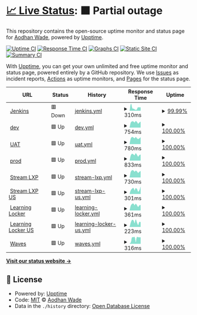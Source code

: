 # [📈 Live Status](https://AodhanLP.github.io/upptime-status): <!--live status--> **🟧 Partial outage**

This repository contains the open-source uptime monitor and status page for [Aodhan Wade](https://AodhanLP.github.io/upptime-status), powered by [Upptime](https://github.com/upptime/upptime).

[![Uptime CI](https://github.com/AodhanLP/upptime-status/workflows/Uptime%20CI/badge.svg)](https://github.com/AodhanLP/upptime-status/actions?query=workflow%3A%22Uptime+CI%22)
[![Response Time CI](https://github.com/AodhanLP/upptime-status/workflows/Response%20Time%20CI/badge.svg)](https://github.com/AodhanLP/upptime-status/actions?query=workflow%3A%22Response+Time+CI%22)
[![Graphs CI](https://github.com/AodhanLP/upptime-status/workflows/Graphs%20CI/badge.svg)](https://github.com/AodhanLP/upptime-status/actions?query=workflow%3A%22Graphs+CI%22)
[![Static Site CI](https://github.com/AodhanLP/upptime-status/workflows/Static%20Site%20CI/badge.svg)](https://github.com/AodhanLP/upptime-status/actions?query=workflow%3A%22Static+Site+CI%22)
[![Summary CI](https://github.com/AodhanLP/upptime-status/workflows/Summary%20CI/badge.svg)](https://github.com/AodhanLP/upptime-status/actions?query=workflow%3A%22Summary+CI%22)

With [Upptime](https://upptime.js.org), you can get your own unlimited and free uptime monitor and status page, powered entirely by a GitHub repository. We use [Issues](https://github.com/AodhanLP/upptime-status/issues) as incident reports, [Actions](https://github.com/AodhanLP/upptime-status/actions) as uptime monitors, and [Pages](https://AodhanLP.github.io/upptime-status) for the status page.

<!--start: status pages-->
<!-- This summary is generated by Upptime (https://github.com/upptime/upptime) -->
<!-- Do not edit this manually, your changes will be overwritten -->
<!-- prettier-ignore -->
| URL | Status | History | Response Time | Uptime |
| --- | ------ | ------- | ------------- | ------ |
| <img alt="" src="https://favicons.githubusercontent.com/jenkins.learningpool.com" height="13"> [Jenkins](https://jenkins.learningpool.com/) | 🟥 Down | [jenkins.yml](https://github.com/AodhanLP/upptime-status/commits/HEAD/history/jenkins.yml) | <details><summary><img alt="Response time graph" src="./graphs/jenkins/response-time-week.png" height="20"> 310ms</summary><br><a href="https://AodhanLP.github.io/upptime-status/history/jenkins"><img alt="Response time 310" src="https://img.shields.io/endpoint?url=https%3A%2F%2Fraw.githubusercontent.com%2FAodhanLP%2Fupptime-status%2FHEAD%2Fapi%2Fjenkins%2Fresponse-time.json"></a><br><a href="https://AodhanLP.github.io/upptime-status/history/jenkins"><img alt="24-hour response time 257" src="https://img.shields.io/endpoint?url=https%3A%2F%2Fraw.githubusercontent.com%2FAodhanLP%2Fupptime-status%2FHEAD%2Fapi%2Fjenkins%2Fresponse-time-day.json"></a><br><a href="https://AodhanLP.github.io/upptime-status/history/jenkins"><img alt="7-day response time 310" src="https://img.shields.io/endpoint?url=https%3A%2F%2Fraw.githubusercontent.com%2FAodhanLP%2Fupptime-status%2FHEAD%2Fapi%2Fjenkins%2Fresponse-time-week.json"></a><br><a href="https://AodhanLP.github.io/upptime-status/history/jenkins"><img alt="30-day response time 310" src="https://img.shields.io/endpoint?url=https%3A%2F%2Fraw.githubusercontent.com%2FAodhanLP%2Fupptime-status%2FHEAD%2Fapi%2Fjenkins%2Fresponse-time-month.json"></a><br><a href="https://AodhanLP.github.io/upptime-status/history/jenkins"><img alt="1-year response time 310" src="https://img.shields.io/endpoint?url=https%3A%2F%2Fraw.githubusercontent.com%2FAodhanLP%2Fupptime-status%2FHEAD%2Fapi%2Fjenkins%2Fresponse-time-year.json"></a></details> | <details><summary><a href="https://AodhanLP.github.io/upptime-status/history/jenkins">99.99%</a></summary><a href="https://AodhanLP.github.io/upptime-status/history/jenkins"><img alt="All-time uptime 99.99%" src="https://img.shields.io/endpoint?url=https%3A%2F%2Fraw.githubusercontent.com%2FAodhanLP%2Fupptime-status%2FHEAD%2Fapi%2Fjenkins%2Fuptime.json"></a><br><a href="https://AodhanLP.github.io/upptime-status/history/jenkins"><img alt="24-hour uptime 99.99%" src="https://img.shields.io/endpoint?url=https%3A%2F%2Fraw.githubusercontent.com%2FAodhanLP%2Fupptime-status%2FHEAD%2Fapi%2Fjenkins%2Fuptime-day.json"></a><br><a href="https://AodhanLP.github.io/upptime-status/history/jenkins"><img alt="7-day uptime 99.99%" src="https://img.shields.io/endpoint?url=https%3A%2F%2Fraw.githubusercontent.com%2FAodhanLP%2Fupptime-status%2FHEAD%2Fapi%2Fjenkins%2Fuptime-week.json"></a><br><a href="https://AodhanLP.github.io/upptime-status/history/jenkins"><img alt="30-day uptime 99.99%" src="https://img.shields.io/endpoint?url=https%3A%2F%2Fraw.githubusercontent.com%2FAodhanLP%2Fupptime-status%2FHEAD%2Fapi%2Fjenkins%2Fuptime-month.json"></a><br><a href="https://AodhanLP.github.io/upptime-status/history/jenkins"><img alt="1-year uptime 99.99%" src="https://img.shields.io/endpoint?url=https%3A%2F%2Fraw.githubusercontent.com%2FAodhanLP%2Fupptime-status%2FHEAD%2Fapi%2Fjenkins%2Fuptime-year.json"></a></details>
| <img alt="" src="https://favicons.githubusercontent.com/qa.curatrdev.com" height="13"> [dev](https://qa.curatrdev.com/) | 🟩 Up | [dev.yml](https://github.com/AodhanLP/upptime-status/commits/HEAD/history/dev.yml) | <details><summary><img alt="Response time graph" src="./graphs/dev/response-time-week.png" height="20"> 754ms</summary><br><a href="https://AodhanLP.github.io/upptime-status/history/dev"><img alt="Response time 754" src="https://img.shields.io/endpoint?url=https%3A%2F%2Fraw.githubusercontent.com%2FAodhanLP%2Fupptime-status%2FHEAD%2Fapi%2Fdev%2Fresponse-time.json"></a><br><a href="https://AodhanLP.github.io/upptime-status/history/dev"><img alt="24-hour response time 754" src="https://img.shields.io/endpoint?url=https%3A%2F%2Fraw.githubusercontent.com%2FAodhanLP%2Fupptime-status%2FHEAD%2Fapi%2Fdev%2Fresponse-time-day.json"></a><br><a href="https://AodhanLP.github.io/upptime-status/history/dev"><img alt="7-day response time 754" src="https://img.shields.io/endpoint?url=https%3A%2F%2Fraw.githubusercontent.com%2FAodhanLP%2Fupptime-status%2FHEAD%2Fapi%2Fdev%2Fresponse-time-week.json"></a><br><a href="https://AodhanLP.github.io/upptime-status/history/dev"><img alt="30-day response time 754" src="https://img.shields.io/endpoint?url=https%3A%2F%2Fraw.githubusercontent.com%2FAodhanLP%2Fupptime-status%2FHEAD%2Fapi%2Fdev%2Fresponse-time-month.json"></a><br><a href="https://AodhanLP.github.io/upptime-status/history/dev"><img alt="1-year response time 754" src="https://img.shields.io/endpoint?url=https%3A%2F%2Fraw.githubusercontent.com%2FAodhanLP%2Fupptime-status%2FHEAD%2Fapi%2Fdev%2Fresponse-time-year.json"></a></details> | <details><summary><a href="https://AodhanLP.github.io/upptime-status/history/dev">100.00%</a></summary><a href="https://AodhanLP.github.io/upptime-status/history/dev"><img alt="All-time uptime 100.00%" src="https://img.shields.io/endpoint?url=https%3A%2F%2Fraw.githubusercontent.com%2FAodhanLP%2Fupptime-status%2FHEAD%2Fapi%2Fdev%2Fuptime.json"></a><br><a href="https://AodhanLP.github.io/upptime-status/history/dev"><img alt="24-hour uptime 100.00%" src="https://img.shields.io/endpoint?url=https%3A%2F%2Fraw.githubusercontent.com%2FAodhanLP%2Fupptime-status%2FHEAD%2Fapi%2Fdev%2Fuptime-day.json"></a><br><a href="https://AodhanLP.github.io/upptime-status/history/dev"><img alt="7-day uptime 100.00%" src="https://img.shields.io/endpoint?url=https%3A%2F%2Fraw.githubusercontent.com%2FAodhanLP%2Fupptime-status%2FHEAD%2Fapi%2Fdev%2Fuptime-week.json"></a><br><a href="https://AodhanLP.github.io/upptime-status/history/dev"><img alt="30-day uptime 100.00%" src="https://img.shields.io/endpoint?url=https%3A%2F%2Fraw.githubusercontent.com%2FAodhanLP%2Fupptime-status%2FHEAD%2Fapi%2Fdev%2Fuptime-month.json"></a><br><a href="https://AodhanLP.github.io/upptime-status/history/dev"><img alt="1-year uptime 100.00%" src="https://img.shields.io/endpoint?url=https%3A%2F%2Fraw.githubusercontent.com%2FAodhanLP%2Fupptime-status%2FHEAD%2Fapi%2Fdev%2Fuptime-year.json"></a></details>
| <img alt="" src="https://favicons.githubusercontent.com/aodhanwade-uat.headstreamlxp.info" height="13"> [UAT](https://aodhanwade-uat.headstreamlxp.info/) | 🟩 Up | [uat.yml](https://github.com/AodhanLP/upptime-status/commits/HEAD/history/uat.yml) | <details><summary><img alt="Response time graph" src="./graphs/uat/response-time-week.png" height="20"> 780ms</summary><br><a href="https://AodhanLP.github.io/upptime-status/history/uat"><img alt="Response time 780" src="https://img.shields.io/endpoint?url=https%3A%2F%2Fraw.githubusercontent.com%2FAodhanLP%2Fupptime-status%2FHEAD%2Fapi%2Fuat%2Fresponse-time.json"></a><br><a href="https://AodhanLP.github.io/upptime-status/history/uat"><img alt="24-hour response time 780" src="https://img.shields.io/endpoint?url=https%3A%2F%2Fraw.githubusercontent.com%2FAodhanLP%2Fupptime-status%2FHEAD%2Fapi%2Fuat%2Fresponse-time-day.json"></a><br><a href="https://AodhanLP.github.io/upptime-status/history/uat"><img alt="7-day response time 780" src="https://img.shields.io/endpoint?url=https%3A%2F%2Fraw.githubusercontent.com%2FAodhanLP%2Fupptime-status%2FHEAD%2Fapi%2Fuat%2Fresponse-time-week.json"></a><br><a href="https://AodhanLP.github.io/upptime-status/history/uat"><img alt="30-day response time 780" src="https://img.shields.io/endpoint?url=https%3A%2F%2Fraw.githubusercontent.com%2FAodhanLP%2Fupptime-status%2FHEAD%2Fapi%2Fuat%2Fresponse-time-month.json"></a><br><a href="https://AodhanLP.github.io/upptime-status/history/uat"><img alt="1-year response time 780" src="https://img.shields.io/endpoint?url=https%3A%2F%2Fraw.githubusercontent.com%2FAodhanLP%2Fupptime-status%2FHEAD%2Fapi%2Fuat%2Fresponse-time-year.json"></a></details> | <details><summary><a href="https://AodhanLP.github.io/upptime-status/history/uat">100.00%</a></summary><a href="https://AodhanLP.github.io/upptime-status/history/uat"><img alt="All-time uptime 100.00%" src="https://img.shields.io/endpoint?url=https%3A%2F%2Fraw.githubusercontent.com%2FAodhanLP%2Fupptime-status%2FHEAD%2Fapi%2Fuat%2Fuptime.json"></a><br><a href="https://AodhanLP.github.io/upptime-status/history/uat"><img alt="24-hour uptime 100.00%" src="https://img.shields.io/endpoint?url=https%3A%2F%2Fraw.githubusercontent.com%2FAodhanLP%2Fupptime-status%2FHEAD%2Fapi%2Fuat%2Fuptime-day.json"></a><br><a href="https://AodhanLP.github.io/upptime-status/history/uat"><img alt="7-day uptime 100.00%" src="https://img.shields.io/endpoint?url=https%3A%2F%2Fraw.githubusercontent.com%2FAodhanLP%2Fupptime-status%2FHEAD%2Fapi%2Fuat%2Fuptime-week.json"></a><br><a href="https://AodhanLP.github.io/upptime-status/history/uat"><img alt="30-day uptime 100.00%" src="https://img.shields.io/endpoint?url=https%3A%2F%2Fraw.githubusercontent.com%2FAodhanLP%2Fupptime-status%2FHEAD%2Fapi%2Fuat%2Fuptime-month.json"></a><br><a href="https://AodhanLP.github.io/upptime-status/history/uat"><img alt="1-year uptime 100.00%" src="https://img.shields.io/endpoint?url=https%3A%2F%2Fraw.githubusercontent.com%2FAodhanLP%2Fupptime-status%2FHEAD%2Fapi%2Fuat%2Fuptime-year.json"></a></details>
| <img alt="" src="https://favicons.githubusercontent.com/hal9001.curatr3.com" height="13"> [prod](https://hal9001.curatr3.com/) | 🟩 Up | [prod.yml](https://github.com/AodhanLP/upptime-status/commits/HEAD/history/prod.yml) | <details><summary><img alt="Response time graph" src="./graphs/prod/response-time-week.png" height="20"> 833ms</summary><br><a href="https://AodhanLP.github.io/upptime-status/history/prod"><img alt="Response time 833" src="https://img.shields.io/endpoint?url=https%3A%2F%2Fraw.githubusercontent.com%2FAodhanLP%2Fupptime-status%2FHEAD%2Fapi%2Fprod%2Fresponse-time.json"></a><br><a href="https://AodhanLP.github.io/upptime-status/history/prod"><img alt="24-hour response time 833" src="https://img.shields.io/endpoint?url=https%3A%2F%2Fraw.githubusercontent.com%2FAodhanLP%2Fupptime-status%2FHEAD%2Fapi%2Fprod%2Fresponse-time-day.json"></a><br><a href="https://AodhanLP.github.io/upptime-status/history/prod"><img alt="7-day response time 833" src="https://img.shields.io/endpoint?url=https%3A%2F%2Fraw.githubusercontent.com%2FAodhanLP%2Fupptime-status%2FHEAD%2Fapi%2Fprod%2Fresponse-time-week.json"></a><br><a href="https://AodhanLP.github.io/upptime-status/history/prod"><img alt="30-day response time 833" src="https://img.shields.io/endpoint?url=https%3A%2F%2Fraw.githubusercontent.com%2FAodhanLP%2Fupptime-status%2FHEAD%2Fapi%2Fprod%2Fresponse-time-month.json"></a><br><a href="https://AodhanLP.github.io/upptime-status/history/prod"><img alt="1-year response time 833" src="https://img.shields.io/endpoint?url=https%3A%2F%2Fraw.githubusercontent.com%2FAodhanLP%2Fupptime-status%2FHEAD%2Fapi%2Fprod%2Fresponse-time-year.json"></a></details> | <details><summary><a href="https://AodhanLP.github.io/upptime-status/history/prod">100.00%</a></summary><a href="https://AodhanLP.github.io/upptime-status/history/prod"><img alt="All-time uptime 100.00%" src="https://img.shields.io/endpoint?url=https%3A%2F%2Fraw.githubusercontent.com%2FAodhanLP%2Fupptime-status%2FHEAD%2Fapi%2Fprod%2Fuptime.json"></a><br><a href="https://AodhanLP.github.io/upptime-status/history/prod"><img alt="24-hour uptime 100.00%" src="https://img.shields.io/endpoint?url=https%3A%2F%2Fraw.githubusercontent.com%2FAodhanLP%2Fupptime-status%2FHEAD%2Fapi%2Fprod%2Fuptime-day.json"></a><br><a href="https://AodhanLP.github.io/upptime-status/history/prod"><img alt="7-day uptime 100.00%" src="https://img.shields.io/endpoint?url=https%3A%2F%2Fraw.githubusercontent.com%2FAodhanLP%2Fupptime-status%2FHEAD%2Fapi%2Fprod%2Fuptime-week.json"></a><br><a href="https://AodhanLP.github.io/upptime-status/history/prod"><img alt="30-day uptime 100.00%" src="https://img.shields.io/endpoint?url=https%3A%2F%2Fraw.githubusercontent.com%2FAodhanLP%2Fupptime-status%2FHEAD%2Fapi%2Fprod%2Fuptime-month.json"></a><br><a href="https://AodhanLP.github.io/upptime-status/history/prod"><img alt="1-year uptime 100.00%" src="https://img.shields.io/endpoint?url=https%3A%2F%2Fraw.githubusercontent.com%2FAodhanLP%2Fupptime-status%2FHEAD%2Fapi%2Fprod%2Fuptime-year.json"></a></details>
| <img alt="" src="https://favicons.githubusercontent.com/learningpool.streamlxp.com" height="13"> [Stream LXP](https://learningpool.streamlxp.com/) | 🟩 Up | [stream-lxp.yml](https://github.com/AodhanLP/upptime-status/commits/HEAD/history/stream-lxp.yml) | <details><summary><img alt="Response time graph" src="./graphs/stream-lxp/response-time-week.png" height="20"> 730ms</summary><br><a href="https://AodhanLP.github.io/upptime-status/history/stream-lxp"><img alt="Response time 730" src="https://img.shields.io/endpoint?url=https%3A%2F%2Fraw.githubusercontent.com%2FAodhanLP%2Fupptime-status%2FHEAD%2Fapi%2Fstream-lxp%2Fresponse-time.json"></a><br><a href="https://AodhanLP.github.io/upptime-status/history/stream-lxp"><img alt="24-hour response time 730" src="https://img.shields.io/endpoint?url=https%3A%2F%2Fraw.githubusercontent.com%2FAodhanLP%2Fupptime-status%2FHEAD%2Fapi%2Fstream-lxp%2Fresponse-time-day.json"></a><br><a href="https://AodhanLP.github.io/upptime-status/history/stream-lxp"><img alt="7-day response time 730" src="https://img.shields.io/endpoint?url=https%3A%2F%2Fraw.githubusercontent.com%2FAodhanLP%2Fupptime-status%2FHEAD%2Fapi%2Fstream-lxp%2Fresponse-time-week.json"></a><br><a href="https://AodhanLP.github.io/upptime-status/history/stream-lxp"><img alt="30-day response time 730" src="https://img.shields.io/endpoint?url=https%3A%2F%2Fraw.githubusercontent.com%2FAodhanLP%2Fupptime-status%2FHEAD%2Fapi%2Fstream-lxp%2Fresponse-time-month.json"></a><br><a href="https://AodhanLP.github.io/upptime-status/history/stream-lxp"><img alt="1-year response time 730" src="https://img.shields.io/endpoint?url=https%3A%2F%2Fraw.githubusercontent.com%2FAodhanLP%2Fupptime-status%2FHEAD%2Fapi%2Fstream-lxp%2Fresponse-time-year.json"></a></details> | <details><summary><a href="https://AodhanLP.github.io/upptime-status/history/stream-lxp">100.00%</a></summary><a href="https://AodhanLP.github.io/upptime-status/history/stream-lxp"><img alt="All-time uptime 100.00%" src="https://img.shields.io/endpoint?url=https%3A%2F%2Fraw.githubusercontent.com%2FAodhanLP%2Fupptime-status%2FHEAD%2Fapi%2Fstream-lxp%2Fuptime.json"></a><br><a href="https://AodhanLP.github.io/upptime-status/history/stream-lxp"><img alt="24-hour uptime 100.00%" src="https://img.shields.io/endpoint?url=https%3A%2F%2Fraw.githubusercontent.com%2FAodhanLP%2Fupptime-status%2FHEAD%2Fapi%2Fstream-lxp%2Fuptime-day.json"></a><br><a href="https://AodhanLP.github.io/upptime-status/history/stream-lxp"><img alt="7-day uptime 100.00%" src="https://img.shields.io/endpoint?url=https%3A%2F%2Fraw.githubusercontent.com%2FAodhanLP%2Fupptime-status%2FHEAD%2Fapi%2Fstream-lxp%2Fuptime-week.json"></a><br><a href="https://AodhanLP.github.io/upptime-status/history/stream-lxp"><img alt="30-day uptime 100.00%" src="https://img.shields.io/endpoint?url=https%3A%2F%2Fraw.githubusercontent.com%2FAodhanLP%2Fupptime-status%2FHEAD%2Fapi%2Fstream-lxp%2Fuptime-month.json"></a><br><a href="https://AodhanLP.github.io/upptime-status/history/stream-lxp"><img alt="1-year uptime 100.00%" src="https://img.shields.io/endpoint?url=https%3A%2F%2Fraw.githubusercontent.com%2FAodhanLP%2Fupptime-status%2FHEAD%2Fapi%2Fstream-lxp%2Fuptime-year.json"></a></details>
| <img alt="" src="https://favicons.githubusercontent.com/learningpool-us.streamlxp.com" height="13"> [Stream LXP US](https://learningpool-us.streamlxp.com/) | 🟩 Up | [stream-lxp-us.yml](https://github.com/AodhanLP/upptime-status/commits/HEAD/history/stream-lxp-us.yml) | <details><summary><img alt="Response time graph" src="./graphs/stream-lxp-us/response-time-week.png" height="20"> 301ms</summary><br><a href="https://AodhanLP.github.io/upptime-status/history/stream-lxp-us"><img alt="Response time 301" src="https://img.shields.io/endpoint?url=https%3A%2F%2Fraw.githubusercontent.com%2FAodhanLP%2Fupptime-status%2FHEAD%2Fapi%2Fstream-lxp-us%2Fresponse-time.json"></a><br><a href="https://AodhanLP.github.io/upptime-status/history/stream-lxp-us"><img alt="24-hour response time 301" src="https://img.shields.io/endpoint?url=https%3A%2F%2Fraw.githubusercontent.com%2FAodhanLP%2Fupptime-status%2FHEAD%2Fapi%2Fstream-lxp-us%2Fresponse-time-day.json"></a><br><a href="https://AodhanLP.github.io/upptime-status/history/stream-lxp-us"><img alt="7-day response time 301" src="https://img.shields.io/endpoint?url=https%3A%2F%2Fraw.githubusercontent.com%2FAodhanLP%2Fupptime-status%2FHEAD%2Fapi%2Fstream-lxp-us%2Fresponse-time-week.json"></a><br><a href="https://AodhanLP.github.io/upptime-status/history/stream-lxp-us"><img alt="30-day response time 301" src="https://img.shields.io/endpoint?url=https%3A%2F%2Fraw.githubusercontent.com%2FAodhanLP%2Fupptime-status%2FHEAD%2Fapi%2Fstream-lxp-us%2Fresponse-time-month.json"></a><br><a href="https://AodhanLP.github.io/upptime-status/history/stream-lxp-us"><img alt="1-year response time 301" src="https://img.shields.io/endpoint?url=https%3A%2F%2Fraw.githubusercontent.com%2FAodhanLP%2Fupptime-status%2FHEAD%2Fapi%2Fstream-lxp-us%2Fresponse-time-year.json"></a></details> | <details><summary><a href="https://AodhanLP.github.io/upptime-status/history/stream-lxp-us">100.00%</a></summary><a href="https://AodhanLP.github.io/upptime-status/history/stream-lxp-us"><img alt="All-time uptime 100.00%" src="https://img.shields.io/endpoint?url=https%3A%2F%2Fraw.githubusercontent.com%2FAodhanLP%2Fupptime-status%2FHEAD%2Fapi%2Fstream-lxp-us%2Fuptime.json"></a><br><a href="https://AodhanLP.github.io/upptime-status/history/stream-lxp-us"><img alt="24-hour uptime 100.00%" src="https://img.shields.io/endpoint?url=https%3A%2F%2Fraw.githubusercontent.com%2FAodhanLP%2Fupptime-status%2FHEAD%2Fapi%2Fstream-lxp-us%2Fuptime-day.json"></a><br><a href="https://AodhanLP.github.io/upptime-status/history/stream-lxp-us"><img alt="7-day uptime 100.00%" src="https://img.shields.io/endpoint?url=https%3A%2F%2Fraw.githubusercontent.com%2FAodhanLP%2Fupptime-status%2FHEAD%2Fapi%2Fstream-lxp-us%2Fuptime-week.json"></a><br><a href="https://AodhanLP.github.io/upptime-status/history/stream-lxp-us"><img alt="30-day uptime 100.00%" src="https://img.shields.io/endpoint?url=https%3A%2F%2Fraw.githubusercontent.com%2FAodhanLP%2Fupptime-status%2FHEAD%2Fapi%2Fstream-lxp-us%2Fuptime-month.json"></a><br><a href="https://AodhanLP.github.io/upptime-status/history/stream-lxp-us"><img alt="1-year uptime 100.00%" src="https://img.shields.io/endpoint?url=https%3A%2F%2Fraw.githubusercontent.com%2FAodhanLP%2Fupptime-status%2FHEAD%2Fapi%2Fstream-lxp-us%2Fuptime-year.json"></a></details>
| <img alt="" src="https://favicons.githubusercontent.com/saas.learninglocker.net" height="13"> [Learning Locker](https://saas.learninglocker.net/) | 🟩 Up | [learning-locker.yml](https://github.com/AodhanLP/upptime-status/commits/HEAD/history/learning-locker.yml) | <details><summary><img alt="Response time graph" src="./graphs/learning-locker/response-time-week.png" height="20"> 361ms</summary><br><a href="https://AodhanLP.github.io/upptime-status/history/learning-locker"><img alt="Response time 361" src="https://img.shields.io/endpoint?url=https%3A%2F%2Fraw.githubusercontent.com%2FAodhanLP%2Fupptime-status%2FHEAD%2Fapi%2Flearning-locker%2Fresponse-time.json"></a><br><a href="https://AodhanLP.github.io/upptime-status/history/learning-locker"><img alt="24-hour response time 361" src="https://img.shields.io/endpoint?url=https%3A%2F%2Fraw.githubusercontent.com%2FAodhanLP%2Fupptime-status%2FHEAD%2Fapi%2Flearning-locker%2Fresponse-time-day.json"></a><br><a href="https://AodhanLP.github.io/upptime-status/history/learning-locker"><img alt="7-day response time 361" src="https://img.shields.io/endpoint?url=https%3A%2F%2Fraw.githubusercontent.com%2FAodhanLP%2Fupptime-status%2FHEAD%2Fapi%2Flearning-locker%2Fresponse-time-week.json"></a><br><a href="https://AodhanLP.github.io/upptime-status/history/learning-locker"><img alt="30-day response time 361" src="https://img.shields.io/endpoint?url=https%3A%2F%2Fraw.githubusercontent.com%2FAodhanLP%2Fupptime-status%2FHEAD%2Fapi%2Flearning-locker%2Fresponse-time-month.json"></a><br><a href="https://AodhanLP.github.io/upptime-status/history/learning-locker"><img alt="1-year response time 361" src="https://img.shields.io/endpoint?url=https%3A%2F%2Fraw.githubusercontent.com%2FAodhanLP%2Fupptime-status%2FHEAD%2Fapi%2Flearning-locker%2Fresponse-time-year.json"></a></details> | <details><summary><a href="https://AodhanLP.github.io/upptime-status/history/learning-locker">100.00%</a></summary><a href="https://AodhanLP.github.io/upptime-status/history/learning-locker"><img alt="All-time uptime 100.00%" src="https://img.shields.io/endpoint?url=https%3A%2F%2Fraw.githubusercontent.com%2FAodhanLP%2Fupptime-status%2FHEAD%2Fapi%2Flearning-locker%2Fuptime.json"></a><br><a href="https://AodhanLP.github.io/upptime-status/history/learning-locker"><img alt="24-hour uptime 100.00%" src="https://img.shields.io/endpoint?url=https%3A%2F%2Fraw.githubusercontent.com%2FAodhanLP%2Fupptime-status%2FHEAD%2Fapi%2Flearning-locker%2Fuptime-day.json"></a><br><a href="https://AodhanLP.github.io/upptime-status/history/learning-locker"><img alt="7-day uptime 100.00%" src="https://img.shields.io/endpoint?url=https%3A%2F%2Fraw.githubusercontent.com%2FAodhanLP%2Fupptime-status%2FHEAD%2Fapi%2Flearning-locker%2Fuptime-week.json"></a><br><a href="https://AodhanLP.github.io/upptime-status/history/learning-locker"><img alt="30-day uptime 100.00%" src="https://img.shields.io/endpoint?url=https%3A%2F%2Fraw.githubusercontent.com%2FAodhanLP%2Fupptime-status%2FHEAD%2Fapi%2Flearning-locker%2Fuptime-month.json"></a><br><a href="https://AodhanLP.github.io/upptime-status/history/learning-locker"><img alt="1-year uptime 100.00%" src="https://img.shields.io/endpoint?url=https%3A%2F%2Fraw.githubusercontent.com%2FAodhanLP%2Fupptime-status%2FHEAD%2Fapi%2Flearning-locker%2Fuptime-year.json"></a></details>
| <img alt="" src="https://favicons.githubusercontent.com/saas-us.learninglocker.net" height="13"> [Learning Locker US](https://saas-us.learninglocker.net/) | 🟩 Up | [learning-locker-us.yml](https://github.com/AodhanLP/upptime-status/commits/HEAD/history/learning-locker-us.yml) | <details><summary><img alt="Response time graph" src="./graphs/learning-locker-us/response-time-week.png" height="20"> 223ms</summary><br><a href="https://AodhanLP.github.io/upptime-status/history/learning-locker-us"><img alt="Response time 223" src="https://img.shields.io/endpoint?url=https%3A%2F%2Fraw.githubusercontent.com%2FAodhanLP%2Fupptime-status%2FHEAD%2Fapi%2Flearning-locker-us%2Fresponse-time.json"></a><br><a href="https://AodhanLP.github.io/upptime-status/history/learning-locker-us"><img alt="24-hour response time 223" src="https://img.shields.io/endpoint?url=https%3A%2F%2Fraw.githubusercontent.com%2FAodhanLP%2Fupptime-status%2FHEAD%2Fapi%2Flearning-locker-us%2Fresponse-time-day.json"></a><br><a href="https://AodhanLP.github.io/upptime-status/history/learning-locker-us"><img alt="7-day response time 223" src="https://img.shields.io/endpoint?url=https%3A%2F%2Fraw.githubusercontent.com%2FAodhanLP%2Fupptime-status%2FHEAD%2Fapi%2Flearning-locker-us%2Fresponse-time-week.json"></a><br><a href="https://AodhanLP.github.io/upptime-status/history/learning-locker-us"><img alt="30-day response time 223" src="https://img.shields.io/endpoint?url=https%3A%2F%2Fraw.githubusercontent.com%2FAodhanLP%2Fupptime-status%2FHEAD%2Fapi%2Flearning-locker-us%2Fresponse-time-month.json"></a><br><a href="https://AodhanLP.github.io/upptime-status/history/learning-locker-us"><img alt="1-year response time 223" src="https://img.shields.io/endpoint?url=https%3A%2F%2Fraw.githubusercontent.com%2FAodhanLP%2Fupptime-status%2FHEAD%2Fapi%2Flearning-locker-us%2Fresponse-time-year.json"></a></details> | <details><summary><a href="https://AodhanLP.github.io/upptime-status/history/learning-locker-us">100.00%</a></summary><a href="https://AodhanLP.github.io/upptime-status/history/learning-locker-us"><img alt="All-time uptime 100.00%" src="https://img.shields.io/endpoint?url=https%3A%2F%2Fraw.githubusercontent.com%2FAodhanLP%2Fupptime-status%2FHEAD%2Fapi%2Flearning-locker-us%2Fuptime.json"></a><br><a href="https://AodhanLP.github.io/upptime-status/history/learning-locker-us"><img alt="24-hour uptime 100.00%" src="https://img.shields.io/endpoint?url=https%3A%2F%2Fraw.githubusercontent.com%2FAodhanLP%2Fupptime-status%2FHEAD%2Fapi%2Flearning-locker-us%2Fuptime-day.json"></a><br><a href="https://AodhanLP.github.io/upptime-status/history/learning-locker-us"><img alt="7-day uptime 100.00%" src="https://img.shields.io/endpoint?url=https%3A%2F%2Fraw.githubusercontent.com%2FAodhanLP%2Fupptime-status%2FHEAD%2Fapi%2Flearning-locker-us%2Fuptime-week.json"></a><br><a href="https://AodhanLP.github.io/upptime-status/history/learning-locker-us"><img alt="30-day uptime 100.00%" src="https://img.shields.io/endpoint?url=https%3A%2F%2Fraw.githubusercontent.com%2FAodhanLP%2Fupptime-status%2FHEAD%2Fapi%2Flearning-locker-us%2Fuptime-month.json"></a><br><a href="https://AodhanLP.github.io/upptime-status/history/learning-locker-us"><img alt="1-year uptime 100.00%" src="https://img.shields.io/endpoint?url=https%3A%2F%2Fraw.githubusercontent.com%2FAodhanLP%2Fupptime-status%2FHEAD%2Fapi%2Flearning-locker-us%2Fuptime-year.json"></a></details>
| <img alt="" src="https://favicons.githubusercontent.com/waves.learningpool.com" height="13"> [Waves](https://waves.learningpool.com/) | 🟩 Up | [waves.yml](https://github.com/AodhanLP/upptime-status/commits/HEAD/history/waves.yml) | <details><summary><img alt="Response time graph" src="./graphs/waves/response-time-week.png" height="20"> 316ms</summary><br><a href="https://AodhanLP.github.io/upptime-status/history/waves"><img alt="Response time 316" src="https://img.shields.io/endpoint?url=https%3A%2F%2Fraw.githubusercontent.com%2FAodhanLP%2Fupptime-status%2FHEAD%2Fapi%2Fwaves%2Fresponse-time.json"></a><br><a href="https://AodhanLP.github.io/upptime-status/history/waves"><img alt="24-hour response time 316" src="https://img.shields.io/endpoint?url=https%3A%2F%2Fraw.githubusercontent.com%2FAodhanLP%2Fupptime-status%2FHEAD%2Fapi%2Fwaves%2Fresponse-time-day.json"></a><br><a href="https://AodhanLP.github.io/upptime-status/history/waves"><img alt="7-day response time 316" src="https://img.shields.io/endpoint?url=https%3A%2F%2Fraw.githubusercontent.com%2FAodhanLP%2Fupptime-status%2FHEAD%2Fapi%2Fwaves%2Fresponse-time-week.json"></a><br><a href="https://AodhanLP.github.io/upptime-status/history/waves"><img alt="30-day response time 316" src="https://img.shields.io/endpoint?url=https%3A%2F%2Fraw.githubusercontent.com%2FAodhanLP%2Fupptime-status%2FHEAD%2Fapi%2Fwaves%2Fresponse-time-month.json"></a><br><a href="https://AodhanLP.github.io/upptime-status/history/waves"><img alt="1-year response time 316" src="https://img.shields.io/endpoint?url=https%3A%2F%2Fraw.githubusercontent.com%2FAodhanLP%2Fupptime-status%2FHEAD%2Fapi%2Fwaves%2Fresponse-time-year.json"></a></details> | <details><summary><a href="https://AodhanLP.github.io/upptime-status/history/waves">100.00%</a></summary><a href="https://AodhanLP.github.io/upptime-status/history/waves"><img alt="All-time uptime 100.00%" src="https://img.shields.io/endpoint?url=https%3A%2F%2Fraw.githubusercontent.com%2FAodhanLP%2Fupptime-status%2FHEAD%2Fapi%2Fwaves%2Fuptime.json"></a><br><a href="https://AodhanLP.github.io/upptime-status/history/waves"><img alt="24-hour uptime 100.00%" src="https://img.shields.io/endpoint?url=https%3A%2F%2Fraw.githubusercontent.com%2FAodhanLP%2Fupptime-status%2FHEAD%2Fapi%2Fwaves%2Fuptime-day.json"></a><br><a href="https://AodhanLP.github.io/upptime-status/history/waves"><img alt="7-day uptime 100.00%" src="https://img.shields.io/endpoint?url=https%3A%2F%2Fraw.githubusercontent.com%2FAodhanLP%2Fupptime-status%2FHEAD%2Fapi%2Fwaves%2Fuptime-week.json"></a><br><a href="https://AodhanLP.github.io/upptime-status/history/waves"><img alt="30-day uptime 100.00%" src="https://img.shields.io/endpoint?url=https%3A%2F%2Fraw.githubusercontent.com%2FAodhanLP%2Fupptime-status%2FHEAD%2Fapi%2Fwaves%2Fuptime-month.json"></a><br><a href="https://AodhanLP.github.io/upptime-status/history/waves"><img alt="1-year uptime 100.00%" src="https://img.shields.io/endpoint?url=https%3A%2F%2Fraw.githubusercontent.com%2FAodhanLP%2Fupptime-status%2FHEAD%2Fapi%2Fwaves%2Fuptime-year.json"></a></details>

<!--end: status pages-->

[**Visit our status website →**](https://AodhanLP.github.io/upptime-status)

## 📄 License

- Powered by: [Upptime](https://github.com/upptime/upptime)
- Code: [MIT](./LICENSE) © [Aodhan Wade](https://AodhanLP.github.io/upptime-status)
- Data in the `./history` directory: [Open Database License](https://opendatacommons.org/licenses/odbl/1-0/)
